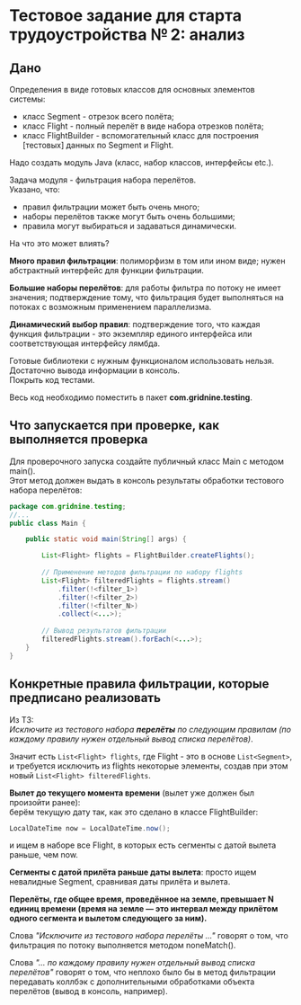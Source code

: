 # Тестовое задание для старта трудоустройства № 2: анализ

## Дано

Определения в виде готовых классов для основных элементов системы:  

- класс Segment - отрезок всего полёта;
- класс Flight - полный перелёт в виде набора отрезков полёта;
- класс FlightBuilder - вспомогательный класс для построения [тестовых] данных по Segment и Flight.

Надо создать модуль Java (класс, набор классов, интерфейсы etc.).  

Задача модуля - фильтрация набора перелётов.  
Указано, что:  

- правил фильтрации может быть очень много;
- наборы перелётов также могут быть очень большими;
- правила могут выбираться и задаваться динамически.

На что это может влиять?

**Много правил фильтрации**: полиморфизм в том или ином виде; нужен абстрактный интерфейс для функции фильтрации.

**Большие наборы перелётов**: для работы фильтра по потоку не имеет значения; подтверждение тому, что фильтрация будет выполняться на потоках с возможным применением параллелизма.

**Динамический выбор правил**: подтверждение того, что каждая функция фильтрации - это экземпляр единого интерфейса или соответствующая интерфейсу лямбда.

Готовые библиотеки с нужным функционалом использовать нельзя.
Достаточно вывода информации в консоль.  
Покрыть код тестами.  

Весь код необходимо поместить в пакет **com.gridnine.testing**.

## Что запускается при проверке, как выполняется проверка

Для проверочного запуска создайте публичный класс Main c методом main().  
Этот метод должен выдать в консоль результаты обработки тестового набора перелётов:  

```Java
package com.gridnine.testing;
//...
public class Main {

    public static void main(String[] args) {

        List<Flight> flights = FlightBuilder.createFlights();
        
        // Применение методов фильтрации по набору flights
        List<Flight> filteredFlights = flights.stream()
            .filter(!<filter_1>)
            .filter(!<filter_2>)
            .filter(!<filter_N>)
            .collect(<...>);
        
        // Вывод результатов фильтрации
        filteredFlights.stream().forEach(<...>);
    }
}
```

## Конкретные правила фильтрации, которые предписано реализовать

Из ТЗ:  
_Исключите из тестового набора **перелёты** по следующим правилам (по каждому правилу нужен отдельный вывод списка перелётов)_.

Значит есть ```List<Flight> flights```, где Flight - это в основе ```List<Segment>```, и требуется исключить из flights некоторые элементы, создав при этом новый ```List<Flight> filteredFlights```.  

**Вылет до текущего момента времени** (вылет уже должен был произойти ранее):  
берём текущую дату так, как это сделано в классе FlightBuilder:

```Java
LocalDateTime now = LocalDateTime.now();
```

и ищем в наборе все Flight, в которых есть сегменты с датой вылета раньше, чем now.

**Сегменты с датой прилёта раньше даты вылета**:  просто ищем невалидные Segment, сравнивая даты прилёта и вылета.

**Перелёты, где общее время, проведённое на земле, превышает N единиц времени (время на земле — это интервал между прилётом одного сегмента и вылетом следующего за ним).**  

Слова _"Исключите из тестового набора перелёты ..."_ говорят о том, что фильтрация по потоку выполняется методом noneMatch().

Слова _"... по каждому правилу нужен отдельный вывод списка перелётов"_ говорят о том, что неплохо было бы в метод фильтрации передавать коллбэк с дополнительными обработками объекта перелётов (вывод в консоль, например).
